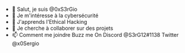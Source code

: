 - 👋 Salut, je suis @0xS3rGio
- 👀 Je m'intéresse à la cybersécurité
- 🌱 J'apprends l'Ethical Hacking
- 💞️ Je cherche à collaborer sur des projets
- 📫 Comment me joindre Buzz me On Discord @S3rG12#1138 Twitter @x0Sergio
